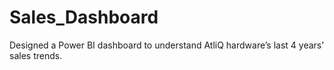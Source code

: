 # Sales_Dashboard
Designed a Power BI dashboard to understand AtliQ hardware’s last 4 years' sales trends. 
